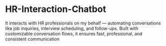 # HR-Interaction-Chatbot
It interacts with HR professionals on my behalf — automating conversations like job inquiries, interview scheduling, and follow-ups. Built with customizable conversation flows, it ensures fast, professional, and consistent communication
